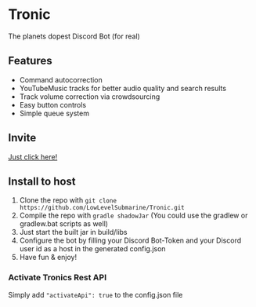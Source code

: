 # Tronic
The planets dopest Discord Bot
(for real)

## Features
- Command autocorrection
- YouTubeMusic tracks for better audio quality and search results
- Track volume correction via crowdsourcing
- Easy button controls
- Simple queue system

## Invite
[Just click here!](https://discordapp.com/oauth2/authorize?scope=bot&client_id=554803884439240705&permissions=8)

## Install to host
1.  Clone the repo with ``` git clone https://github.com/LowLevelSubmarine/Tronic.git ```
2.  Compile the repo with ``` gradle shadowJar ``` (You could use the gradlew or gradlew.bat scripts as well)
3.  Just start the built jar in build/libs
4.  Configure the bot by filling your Discord Bot-Token and your Discord user id as a host in the generated config.json
5.  Have fun & enjoy!

### Activate Tronics Rest API
Simply add ```"activateApi": true``` to the config.json file
